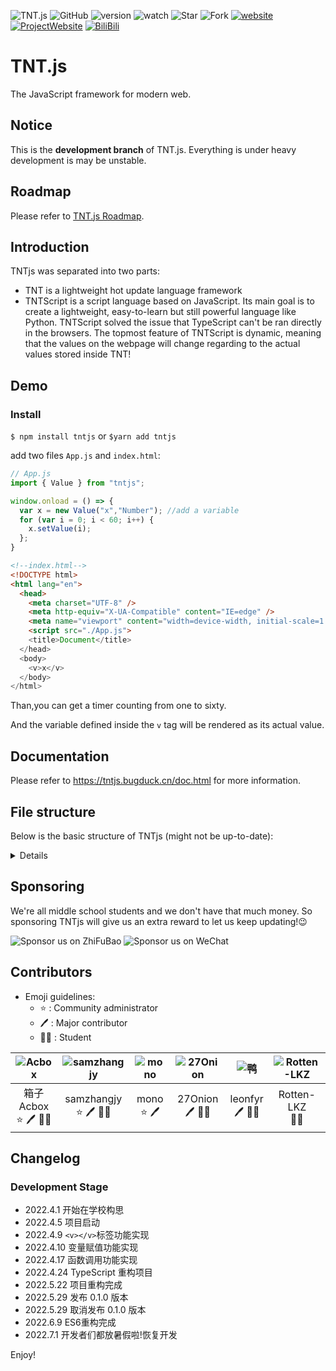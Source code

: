 ![TNT.js](https://img1.imgtp.com/2022/06/13/lPea2J3u.png)
![GitHub](https://img.shields.io/github/license/Bug-Duck/tntjs?style=flat-square)
![version](https://img.shields.io/npm/v/tntjs?style=flat-square)
![watch](https://img.shields.io/github/watchers/Bug-Duck/tntjs?color=blue&logo=github&style=flat-square)
![Star](https://img.shields.io/github/stars/Bug-Duck/tntjs?color=yellow&logo=github&style=flat-square)
![Fork](https://img.shields.io/github/forks/Bug-Duck/tntjs?color=green&logo=github&style=flat-square)
[![website](https://img.shields.io/badge/website-bugduck.cn-yellowgreen?style=flat-square)](https://bugduck.cn)
[![ProjectWebsite](https://img.shields.io/badge/ProjectWebsite-tntjs.bugduck.cn-red?style=flat-square)](https://tntjs.bugduck.cn)
[![BiliBili](https://img.shields.io/static/v1?label=bilibili&message=BugDuck开源团队&color=ff69b4&logo=bilibili&style=flat-square)](https://space.bilibili.com/1959824394?spm_id_from=333.337.0.0)

# TNT.js

The JavaScript framework for modern web.

## Notice

This is the **development branch** of TNT.js. Everything is under heavy development is may be unstable.

## Roadmap

Please refer to [TNT.js Roadmap](https://github.com/Bug-Duck/tntjs/blob/master/roadmap.md).

## Introduction

TNTjs was separated into two parts:

- TNT is a lightweight hot update language framework
- TNTScript is a script language based on JavaScript. Its main goal is to create a lightweight, easy-to-learn but still powerful language like Python. TNTScript solved the issue that TypeScript can't be ran directly in the browsers. The topmost feature of TNTScript is dynamic, meaning that the values on the webpage will change regarding to the actual values stored inside TNT!

## Demo

### Install

`$ npm install tntjs`
or
`$yarn add tntjs`

add two files `App.js` and `index.html`:

```javascript
// App.js
import { Value } from "tntjs";

window.onload = () => {
  var x = new Value("x","Number"); //add a variable
  for (var i = 0; i < 60; i++) {
    x.setValue(i);
  };
}
```

```html
<!--index.html-->
<!DOCTYPE html>
<html lang="en">
  <head>
    <meta charset="UTF-8" />
    <meta http-equiv="X-UA-Compatible" content="IE=edge" />
    <meta name="viewport" content="width=device-width, initial-scale=1.0" />
    <script src="./App.js">
    <title>Document</title>
  </head>
  <body>
    <v>x</v>
  </body>
</html>

```

Than,you can get a timer counting from one to sixty.

And the variable defined inside the `v` tag will be rendered as its actual value.

## Documentation

Please refer to <https://tntjs.bugduck.cn/doc.html> for more information.

## File structure

Below is the basic structure of TNTjs (might not be up-to-date):

<details>

- LICENSE 开源许可证
- src 主文件
  - runtime tntjs的底层实现
    - TNT.ts
    - TypeInfo.ts
    - SymbolTable.ts
    - GlobalEnvironment.ts
    - Pliggable.ts
    - VTagRenderer.ts
  - plugins
    - tntscript TNTscript 轻量编程语言开发目录
      - ScriptExecutor.ts 主文件
      - PluginMain.ts
      - TagRenderer.ts
      - lexicalAnalysis.ts 词法分析
    - debug
      - DebugRenderTracer.ts
      - PluginMain.ts
  - dist 编译产物
    - tnt.d.ts
    - tnt.js 代码
    - tnt.js.map
    - tnt.min.js 发布版混淆文件
    - tnt.fuck.js ♂♂♂ 哲学文件 ♂♂♂

</details>

## Sponsoring

We're all middle school students and we don't have that much money. So sponsoring TNTjs will give us an extra reward to let us keep updating!😉

![Sponsor us on ZhiFuBao](https://img1.imgtp.com/2022/06/13/19puVIav.jpg)
![Sponsor us on WeChat](https://image.bugduck.cn/other/skm-weixin.png)

## Contributors
- Emoji guidelines:
  - :star: : Community administrator
  - :pen: : Major contributor
  - :student: : Student

|![Acbox](https://github.com/sheepbox8646.png)|![samzhangjy](https://github.com/samzhangjy.png)|![mono](http://q1.qlogo.cn/g?b=qq&nk=3151435932&s=640)|![27Onion](https://github.com/onion108.png)|![鸭](http://q1.qlogo.cn/g?b=qq&nk=3593809064&s=640)|![Rotten-LKZ](https://github.com/Rotten-LKZ.png)|
|:-:|:-:|:-:|:-:|:-:|:-:|
|箱子Acbox<br /> :star: :pen: :student:|samzhangjy<br /> :star: :pen: :student:|mono <br /> :star: :pen:|27Onion<br /> :pen: :student:|leonfyr <br /> :pen: :student:|Rotten-LKZ <br /> :student:|

## Changelog

### Development Stage

- 2022.4.1 开始在学校构思
- 2022.4.5 项目启动
- 2022.4.9 `<v></v>`标签功能实现
- 2022.4.10 变量赋值功能实现
- 2022.4.17 函数调用功能实现
- 2022.4.24 TypeScript 重构项目
- 2022.5.22 项目重构完成
- 2022.5.29 发布 0.1.0 版本
- 2022.5.29 取消发布 0.1.0 版本
- 2022.6.9 ES6重构完成
- 2022.7.1 开发者们都放暑假啦!恢复开发

Enjoy!
